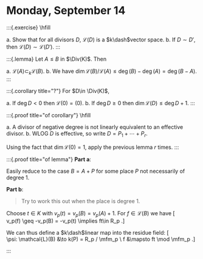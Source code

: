 # Monday, September 14

:::{.exercise}
\hfill

a. Show that for all divisors $D$, $\mathcal{L}(D)$ is a $k\dash$vector space.
b. If $D\sim D'$, then $\mathcal{L}(D) \sim \mathcal{L}(D')$.
:::

:::{.lemma}
Let $A\leq  B$ in $\Div(K)$.
Then

a. $\mathcal{L}(A) \subset_k \mathcal{L}(B)$.
b. We have $\dim \mathcal{L}(B) / \mathcal{L}(A) \leq \deg(B) - \deg(A) = \deg(B-A)$.
:::


:::{.corollary title="?"}
For $D\in \Div(K)$,

a. If $\deg D< 0$ then $\mathcal{L}(0) = (0)$.
b. If $\deg D \geq 0$ then $\dim \mathcal{L}(D) \leq \deg D + 1$.
:::

:::{.proof title="of corollary"}
\hfill

a. A divisor of negative degree is not linearly equivalent to an effective divisor.
b. WLOG $D$ is effective, so write $D = P_1 + \cdots + P_r$.

  Using the fact that $\dim \mathcal{L}(0) = 1$, apply the previous lemma $r$ times.
:::

:::{.proof title="of lemma"}
**Part a**:

Easily reduce to the case $B = A + P$ for some place $P$ not necessarily of degree 1.


**Part b**:

> Try to work this out when the place is degree 1.

Choose $t\in K$ with $v_p(t) = v_p(B) = v_p(A) + 1$.
For $f\in \mathcal{L}(B)$ we have 
\[  
v_p(f) \geq -v_p(B) = -v_p(t) \implies ft\in R_p
.\]

We can thus define a $k\dash$linear map into the residue field:
\[  
\psi: \mathcal{L}(B) &\to k(P) = R_p / \mfm_p \\
f &\mapsto ft \mod \mfm_p
.\]


:::



